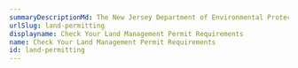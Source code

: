 ```yaml
---
summaryDescriptionMd: The New Jersey Department of Environmental Protection (DEP) has environmental regulations for businesses in the state.
urlSlug: land-permitting
displayname: Check Your Land Management Permit Requirements
name: Check Your Land Management Permit Requirements
id: land-permitting
---
```

